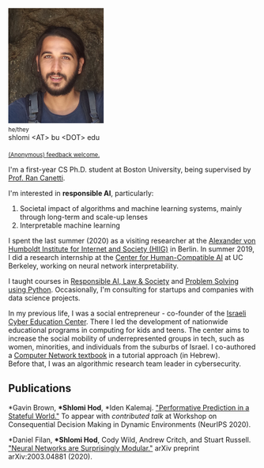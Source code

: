 <img class="profile-photo" src="static/images/profile.png" />

<div class="contact">
    <small>he/they</small>
    <br />
    <i class="fas fa-envelope fa-2x"></i> shlomi &lt;AT&gt; bu &lt;DOT&gt; edu
    <br />
    <a href="https://scholar.google.com/citations?user=s_WPt74AAAAJ"><i class="ai ai-google-scholar-square ai-2x"></i></a>
    <a href="https://www.linkedin.com/in/shlomi-hod/"><i class="fab fa-linkedin fa-2x"></i></a>
    <a href="https://github.com/shlomihod"><i class="fab fa-github fa-2x"></i></a>
    <br />
    <small><a href="https://www.admonymous.co/shlomi">(Anonymous) feedback welcome.</a></small>
</div>

I'm a first-year CS Ph.D. student at Boston University, being supervised by [Prof. Ran Canetti](http://www.bu.edu/cs/profiles/ran-canetti/).

I'm interested in **responsible AI**, particularly:
1. Societal impact of algorithms and machine learning systems, mainly through long-term and scale-up lenses
2. Interpretable machine learning

I spent the last summer (2020) as a visiting researcher at the [Alexander von Humboldt Institute for Internet and Society (HIIG)](https://www.hiig.de/en/) in Berlin. In summer 2019, I did a research internship at the [Center for Human-Compatible AI](https://humancompatible.ai/) at UC Berkeley, working on neural network interpretability. 

I taught courses in [Responsible AI, Law & Society](https://learn.responsibly.ai/) and [Problem Solving using Python](https://problemsolving.io/). Occasionally, I'm consulting for startups and companies with data science projects.

In my previous life, I was a social entrepreneur - co-founder of the [Israeli Cyber Education Center](https://cyber.org.il/about-us-eng/). There I led the development of nationwide educational programs in computing for kids and teens. The center aims to increase the social mobility of underrepresented groups in tech, such as women, minorities, and individuals from the suburbs of Israel. I co-authored a [Computer Network textbook](https://data.cyber.org.il/networks/networks.pdf) in a tutorial approach (in Hebrew).  
Before that, I was an algorithmic research team leader in cybersecurity.


## Publications

\*Gavin Brown, **\*Shlomi Hod**, \*Iden Kalemaj. ["Performative Prediction in a Stateful World."](https://arxiv.org/abs/2011.03885) To appear with *contributed talk* at Workshop on Consequential Decision Making
in Dynamic Environments (NeurIPS 2020).


\*Daniel Filan, **\*Shlomi Hod**, Cody Wild, Andrew Critch, and Stuart Russell. ["Neural Networks are Surprisingly Modular."](https://arxiv.org/abs/2003.04881) arXiv preprint arXiv:2003.04881 (2020).

